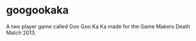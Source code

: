 googookaka
==========

A two player game called Goo Goo Ka Ka made for the Game Makers Death Match 2013.